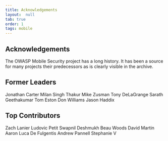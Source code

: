 ```yaml
---
title: Acknowledgements
layout:  null
tab: true
order: 1
tags: mobile
---
```


## Acknowledgements

The OWASP Mobile Security project has a long history. It has been a source for many projects their predecessors as is clearly visible in the archive.

## Former Leaders

Jonathan Carter
Milan Singh Thakur
Mike Zusman
Tony DeLaGrange
Sarath Geethakumar
Tom Eston
Don Williams
Jason Haddix

## Top Contributors

Zach Lanier
Ludovic Petit
Swapnil Deshmukh
Beau Woods
David Martin Aaron
Luca De Fulgentis
Andrew Pannell
Stephanie V
